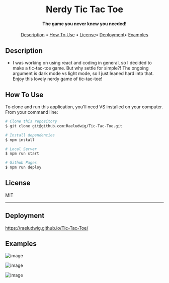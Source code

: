 <h1 align="center">
  <br>
Nerdy Tic Tac Toe
  <br>
</h1>

<h4 align="center"> The game you never knew you needed!</h4>


<p align="center">
  <a href="#description">Description</a> •
  <a href="#how-to-use">How To Use</a> •
  <a href="#license">License</a>•
  <a href="#deployment">Deployment</a>•
  <a href="#examples">Examples</a>
</p>




## Description

* I was working on using react and coding in general, so I decided to make a tic-tac-toe game. But why settle for simple?! The ongoing argument is dark mode vs light mode, so I just leaned hard into that. Enjoy this lovely nerdy game of tic-tac-toe!

## How To Use

To clone and run this application, you'll need VS installed on your computer. From your command line:

```bash
# Clone this repository
$ git clone git@github.com:Raeludwig/Tic-Tac-Toe.git

# Install dependencies
$ npm install

# Local Server
$ npm run start

# Github Pages
$ npm run deploy

```

## License

MIT

---
## Deployment
https://raeludwig.github.io/Tic-Tac-Toe/

## Examples
![image](https://github.com/Raeludwig/Tic-Tac-Toe/assets/118871515/ac3147ea-fae2-484b-bf86-cce1940cf998)

![image](https://github.com/Raeludwig/Tic-Tac-Toe/assets/118871515/b8592be3-dee3-4eb2-8ffc-2a043983460a)

![image](https://github.com/Raeludwig/Tic-Tac-Toe/assets/118871515/d070bfc8-cd14-462a-9622-11471650c54f)